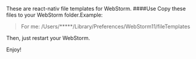 These are react-nativ file templates for WebStorm.
####Use
Copy these files to your WebStorm folder.Example:
> For me: /Users/*****/Library/Preferences/WebStorm11/fileTemplates 

Then, just restart your WebStorm.

Enjoy!